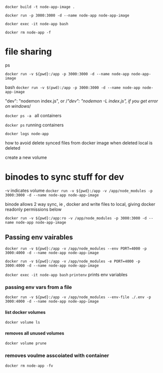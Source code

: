 `docker build -t node-app-image .`

`docker run -p 3000:3000 -d --name node-app node-app-image`

`docker exec -it node-app bash`

`docker rm node-app -f`

# file sharing
ps

`docker run -v ${pwd}:/app -p 3000:3000 -d --name node-app node-app-image`

bash
`docker run -v $(pwd):/app -p 3000:3000 -d --name node-app node-app-image`

"dev": "nodemon index.js",
or
/*"dev": "nodemon -L index.js", if you get error on windows*/

`docker ps -a ` all containers

`docker ps` running containers

`docker logs node-app`

how to avoid delete synced files from docker image when deleted local is deleted

create a new volume
# binodes to sync stuff for dev
-v indicates volume
`docker run -v ${pwd}:/app -v /app/node_modules -p 3000:3000 -d --name node-app node-app-image`

 binode allows 2 way sync, ie , docker and write files to local, giving docker readonly permissions below

`docker run -v ${pwd}:/app:ro -v /app/node_modules -p 3000:3000 -d --name node-app node-app-image`

## Passing env vairables
`docker run -v ${pwd}:/app -v /app/node_modules --env PORT=4000 -p 3000:4000 -d --name node-app node-app-image`

`docker run -v ${pwd}:/app -v /app/node_modules -e PORT=4000 -p 3000:4000 -d --name node-app node-app-image`

`docker exec -it node-app bash`
`printenv`
prints env variables

### passing env vars from a file
```
docker run -v ${pwd}:/app -v /app/node_modules --env-file ./.env -p 3000:4000 -d --name node-app node-app-image
```
#### list docker volumes
`docker volume ls`

#### removes all unused volumes
`docker volume prune`

### removes voulme asscoiated with container
`docker rm node-app -fv`
